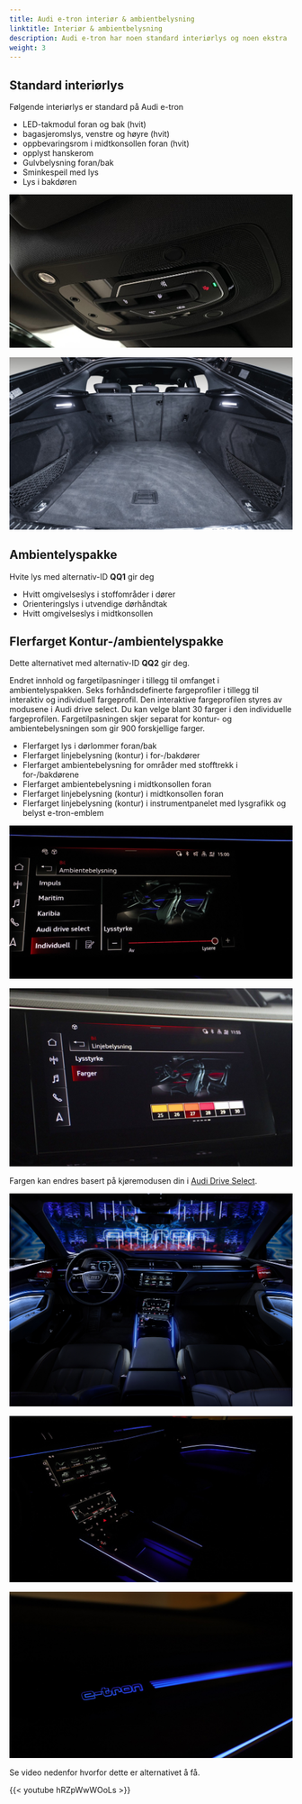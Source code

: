 ```yaml
---
title: Audi e-tron interiør & ambientbelysning
linktitle: Interiør & ambientbelysning
description: Audi e-tron har noen standard interiørlys og noen ekstra
weight: 3
---
```


## Standard interiørlys

Følgende interiørlys er standard på Audi e-tron

- LED-takmodul foran og bak (hvit)
- bagasjeromslys, venstre og høyre (hvit)
- oppbevaringsrom i midtkonsollen foran (hvit)
- opplyst hanskerom
- Gulvbelysning foran/bak
- Sminkespeil med lys
- Lys i bakdøren

![LED-takmodul foran ](interiorlights1.jpg "LED-takmodul foran")

![Audi e-tron luggage room light](interiorlights2.jpg "Lys bagasjerom")

## Ambientelyspakke

Hvite lys med alternativ-ID **QQ1** gir deg

- Hvitt omgivelseslys i stoffområder i dører
- Orienteringslys i utvendige dørhåndtak
- Hvitt omgivelseslys i midtkonsollen

## Flerfarget Kontur-/ambientelyspakke

Dette alternativet med alternativ-ID **QQ2** gir deg.

Endret innhold og fargetilpasninger i tillegg til omfanget i ambientelyspakken.
Seks forhåndsdefinerte fargeprofiler i tillegg til interaktiv og individuell fargeprofil. Den interaktive fargeprofilen
styres av modusene i Audi drive select. Du kan velge blant 30 farger i den individuelle fargeprofilen.
Fargetilpasningen skjer separat for kontur- og ambientebelysningen som gir 900 forskjellige farger.

- Flerfarget lys i dørlommer foran/bak
- Flerfarget linjebelysning (kontur) i for-/bakdører
- Flerfarget ambientebelysning for områder med stofftrekk i for-/bakdørene
- Flerfarget ambientebelysning i midtkonsollen foran
- Flerfarget linjebelysning (kontur) i midtkonsollen foran
- Flerfarget linjebelysning (kontur) i instrumentpanelet med lysgrafikk og belyst e-tron-emblem

![Omgivelseslys](ambientligtscontrol.jpg "Lysene styres i MMI")

![Omgivelseslys](ambientligscontrol2nb.jpg "Kontroll av linjebelysning")

Fargen kan endres basert på kjøremodusen din i [Audi Drive Select](/models/e-tron/technology/audidriveselect/).

![Omgivelseslys](multicolor.jpg "Multicolor interiørlys")

![Ambient lights](ambientlight.jpg "Multicolor ambient light")

![Omgivelseslys](ambientlight2.png "Multicolor ambient light")

Se video nedenfor hvorfor dette er alternativet å få.

{{< youtube hRZpWwWOoLs >}}